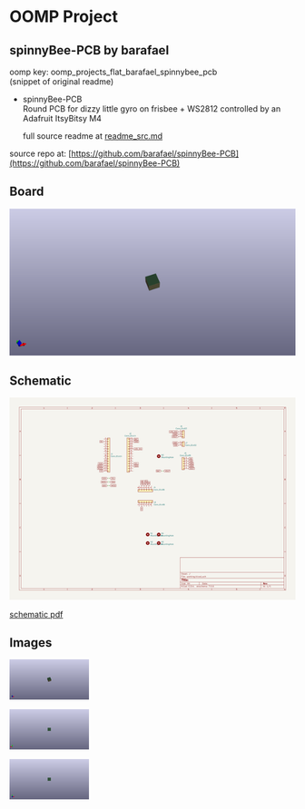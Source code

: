 # OOMP Project  
## spinnyBee-PCB  by barafael  
  
oomp key: oomp_projects_flat_barafael_spinnybee_pcb  
(snippet of original readme)  
  
- spinnyBee-PCB  
Round PCB for dizzy little gyro on frisbee + WS2812 controlled by an Adafruit ItsyBitsy M4  
  
  full source readme at [readme_src.md](readme_src.md)  
  
source repo at: [https://github.com/barafael/spinnyBee-PCB](https://github.com/barafael/spinnyBee-PCB)  
## Board  
  
[![working_3d.png](working_3d_600.png)](working_3d.png)  
## Schematic  
  
[![working_schematic.png](working_schematic_600.png)](working_schematic.png)  
  
[schematic pdf](working_schematic.pdf)  
## Images  
  
[![working_3d.png](working_3d_140.png)](working_3d.png)  
  
[![working_3d_back.png](working_3d_back_140.png)](working_3d_back.png)  
  
[![working_3d_front.png](working_3d_front_140.png)](working_3d_front.png)  
